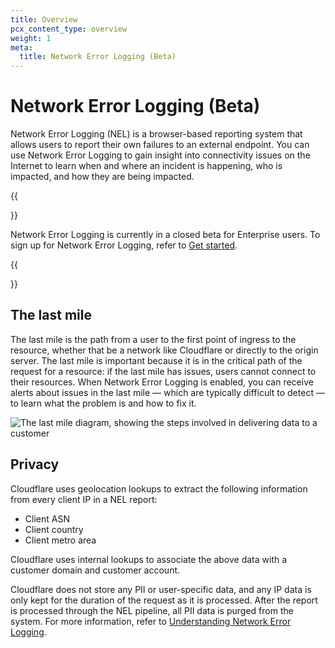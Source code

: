 ```yaml
---
title: Overview
pcx_content_type: overview
weight: 1
meta:
  title: Network Error Logging (Beta)
---
```


# Network Error Logging (Beta)

Network Error Logging (NEL) is a browser-based reporting system that allows users to report their own failures to an external endpoint. You can use Network Error Logging to gain insight into connectivity issues on the Internet to learn when and where an incident is happening, who is impacted, and how they are being impacted.

{{<Aside type="note" header="Note">}}

Network Error Logging is currently in a closed beta for Enterprise users. To sign up for Network Error Logging, refer to [Get started](/network-error-logging/get-started/).

{{</Aside>}}

## The last mile

The last mile is the path from a user to the first point of ingress to the resource, whether that be a network like Cloudflare or directly to the origin server. The last mile is important because it is in the critical path of the request for a resource: if the last mile has issues, users cannot connect to their resources. When Network Error Logging is enabled, you can receive alerts about issues in the last mile — which are typically difficult to detect — to learn what the problem is and how to fix it.

![The last mile diagram, showing the steps involved in delivering data to a customer](/network-error-logging/static/last-mile.png)

## Privacy

Cloudflare uses geolocation lookups to extract the following information from every client IP in a NEL report:

*   Client ASN
*   Client country
*   Client metro area

Cloudflare uses internal lookups to associate the above data with a customer domain and customer account.

Cloudflare does not store any PII or user-specific data, and any IP data is only kept for the duration of the request as it is processed. After the report is processed through the NEL pipeline, all PII data is purged from the system. For more information, refer to [Understanding Network Error Logging](https://support.cloudflare.com/hc/en-us/articles/360050691831-Understanding-Network-Error-Logging).
